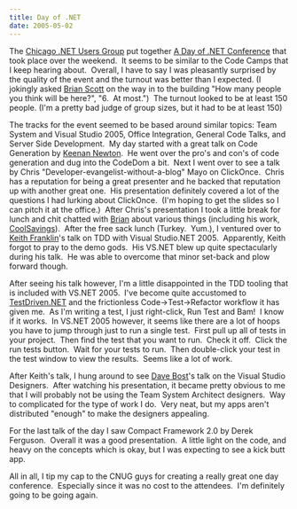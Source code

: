 ```yaml
---
title: Day of .NET
date: 2005-05-02
---
```

The [Chicago .NET Users Group](http://www.cnug.org/Default.aspx) put
together [A Day of .NET
Conference](http://www.cnug.org/Default.aspx?tabid=33) that took place
over the weekend.  It seems to be similar to the Code Camps that I keep
hearing about.  Overall, I have to say I was pleasantly surprised by the
quality of the event and the turnout was better than I expected. (I
jokingly asked [Brian Scott](http://blogs.geekdojo.net/brian) on the
way in to the building "How many people you think will be here?", "6. 
At most.")  The turnout looked to be at least 150 people. (I'm a pretty
bad judge of group sizes, but it had to be at least 150)

The tracks for the event seemed to be based around similar topics: Team
System and Visual Studio 2005, Office Integration, General Code Talks,
and Server Side Development.  My day started with a great talk on Code
Generation by [Keenan
Newton](http://www.dotnetjunkies.com/weblog/knewton).  He went over the
pro's and con's of code generation and dug into the CodeDom a bit. 
Next I went over to see a talk by Chris
"Developer-evangelist-without-a-blog" Mayo on ClickOnce.  Chris has a
reputation for being a great presenter and he backed that reputation up
with another great one.  His presentation definitely covered a lot of
the questions I had lurking about ClickOnce.  (I'm hoping to get the
slides so I can pitch it at the office.)  After Chris's presentation I
took a little break for lunch and chit chatted with
[Brian](http://blogs.geekdojo.net/brian) about various things (including
his work, [CoolSavings](http://www.coolsavings.com/)).  After the free
sack lunch (Turkey.  Yum.), I ventured over to [Keith
Franklin](http://blog.magenic.com/keithf/)'s talk on TDD with Visual
Studio.NET 2005.  Apparently, Keith forgot to pray to the demo gods. 
His VS.NET blew up quite spectacularly during his talk.  He was able to
overcome that minor set-back and plow forward though. 

After seeing his talk however, I'm a little disappointed in the TDD
tooling that is included with VS.NET 2005.  I've become quite accustomed
to
[TestDriven.NET](http://www.testdriven.net/Default.aspx?ReferrerId=3937) and
the frictionless Code-\>Test-\>Refactor workflow it has given me.  As
I'm writing a test, I just right-click, Run Test and Bam!  I know if it
works.  In VS.NET 2005 however, it seems like there are a lot of hoops
you have to jump through just to run a single test.  First pull up all
of tests in your project.  Then find the test that you want to run. 
Check it off.  Click the run tests button.  Wait for your tests to run. 
Then double-click your test in the test window to view the results. 
Seems like a lot of work.

After Keith's talk, I hung around to see [Dave
Bost](http://davebost.com/blog/)'s talk on the Visual Studio Designers. 
After watching his presentation, it became pretty obvious to me that I
will probably not be using the Team System Architect designers.  Way to
complicated for the type of work I do.  Very neat, but my apps aren't
distributed "enough" to make the designers appealing.

For the last talk of the day I saw Compact Framework 2.0 by Derek
Ferguson.  Overall it was a good presentation.  A little light on the
code, and heavy on the concepts which is okay, but I was expecting to
see a kick butt app.

All in all, I tip my cap to the CNUG guys for creating a really great
one day conference.  Especially since it was no cost to the attendees. 
I'm definitely going to be going again.

